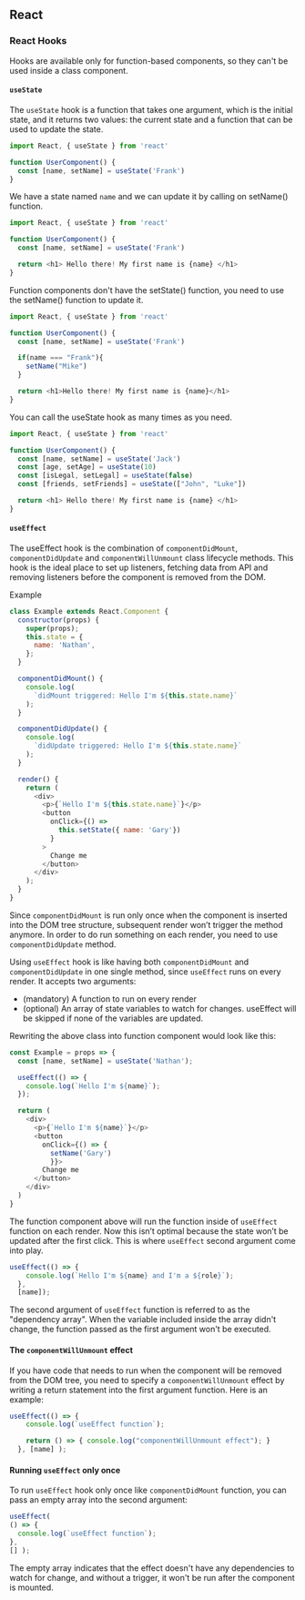 ## React
### React Hooks

Hooks are available only for function-based components, so they can't be used inside a class component.

#### `useState`

The `useState` hook is a function that takes one argument, which is the initial state, and it returns two values: the current state and a function that can be used to update the state.

```js
import React, { useState } from 'react'

function UserComponent() {
  const [name, setName] = useState('Frank')
}
```
We have a state named `name` and we can update it by calling on setName() function.
```js
import React, { useState } from 'react'

function UserComponent() {
  const [name, setName] = useState('Frank')

  return <h1> Hello there! My first name is {name} </h1>
}
```
Function components don't have the setState() function, you need to use the setName() function to update it.
```js
import React, { useState } from 'react'

function UserComponent() {
  const [name, setName] = useState('Frank')

  if(name === "Frank"){
    setName("Mike")
  }

  return <h1>Hello there! My first name is {name}</h1>
}
```
You can call the useState hook as many times as you need.
```js
import React, { useState } from 'react'

function UserComponent() {
  const [name, setName] = useState('Jack')
  const [age, setAge] = useState(10)
  const [isLegal, setLegal] = useState(false)
  const [friends, setFriends] = useState(["John", "Luke"])

  return <h1> Hello there! My first name is {name} </h1>
}
```
#### `useEffect`

The useEffect hook is the combination of `componentDidMount`, `componentDidUpdate` and `componentWillUnmount` class lifecycle methods. This hook is the ideal place to set up listeners, fetching data from API and removing listeners before the component is removed from the DOM.

Example
```js
class Example extends React.Component {
  constructor(props) {
    super(props);
    this.state = {
      name: 'Nathan',
    };
  }

  componentDidMount() {
    console.log(
      `didMount triggered: Hello I'm ${this.state.name}`
    );
  }

  componentDidUpdate() {
    console.log(
      `didUpdate triggered: Hello I'm ${this.state.name}`
    );
  }

  render() {
    return (
      <div>
        <p>{`Hello I'm ${this.state.name}`}</p>
        <button
          onClick={() =>
            this.setState({ name: 'Gary'})
          }
        >
          Change me
        </button>
      </div>
    );
  }
}
```
Since `componentDidMount` is run only once when the component is inserted into the DOM tree structure, subsequent render won’t trigger the method anymore. In order to do run something on each render, you need to use `componentDidUpdate` method.

Using `useEffect` hook is like having both `componentDidMount` and `componentDidUpdate` in one single method, since `useEffect` runs on every render. It accepts two arguments:

* (mandatory) A function to run on every render
* (optional) An array of state variables to watch for changes. useEffect will be skipped if none of the variables are updated.

Rewriting the above class into function component would look like this:
```js
const Example = props => {
  const [name, setName] = useState('Nathan');

  useEffect(() => {
    console.log(`Hello I'm ${name}`);
  });

  return (
    <div>
      <p>{`Hello I'm ${name}`}</p>
      <button
        onClick={() => {
          setName('Gary')
          }}>
        Change me
      </button>
    </div>
  )
}
```
The function component above will run the function inside of `useEffect` function on each render. Now this isn’t optimal because the state won’t be updated after the first click. This is where `useEffect` second argument come into play.
```js
useEffect(() => {
    console.log(`Hello I'm ${name} and I'm a ${role}`);
  }, 
  [name]);
  ```
The second argument of `useEffect` function is referred to as the "dependency array". When the variable included inside the array didn't change, the function passed as the first argument won't be executed.

#### The `componentWillUnmount` effect

If you have code that needs to run when the component will be removed from the DOM tree, you need to specify a `componentWillUnmount` effect by writing a return statement into the first argument function. Here is an example:
```js
useEffect(() => {
    console.log(`useEffect function`);

    return () => { console.log("componentWillUnmount effect"); }
  }, [name] );
  ```
  #### Running `useEffect` only once
  
  To run `useEffect` hook only once like `componentDidMount` function, you can pass an empty array into the second argument:
  ```js
  useEffect(
  () => {
    console.log(`useEffect function`);
  }, 
  [] );
  ```
The empty array indicates that the effect doesn't have any dependencies to watch for change, and without a trigger, it won't be run after the component is mounted.
